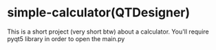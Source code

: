 # simple-calculator(QTDesigner)
This is a short project (very short btw) about a calculator.
You'll require pyqt5 library in order to open the main.py


